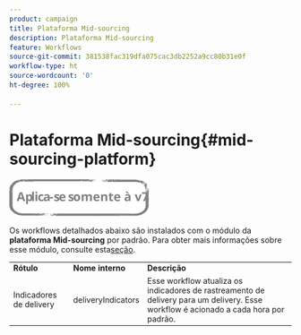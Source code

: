 ```yaml
---
product: campaign
title: Plataforma Mid-sourcing
description: Plataforma Mid-sourcing
feature: Workflows
source-git-commit: 381538fac319dfa075cac3db2252a9cc80b31e0f
workflow-type: ht
source-wordcount: '0'
ht-degree: 100%

---
```



# Plataforma Mid-sourcing{#mid-sourcing-platform}

![](../../assets/v7-only.svg)

Os workflows detalhados abaixo são instalados com o módulo da **plataforma Mid-sourcing** por padrão. Para obter mais informações sobre esse módulo, consulte esta[seção](../../installation/using/mid-sourcing-deployment.md).

<table> 
 <tbody> 
  <tr> 
   <td> <strong>Rótulo</strong><br /> </td> 
   <td> <strong>Nome interno</strong><br /> </td> 
   <td> <strong>Descrição</strong><br /> </td> 
  </tr> 
  <tr> 
   <td> <span class="uicontrol">Indicadores de delivery</span> <br /> </td> 
   <td> <span class="uicontrol">deliveryIndicators</span><br /> </td> 
   <td> Esse workflow atualiza os indicadores de rastreamento de delivery para um delivery. Esse workflow é acionado a cada hora por padrão.<br /> </td> 
  </tr> 
 </tbody> 
</table>


